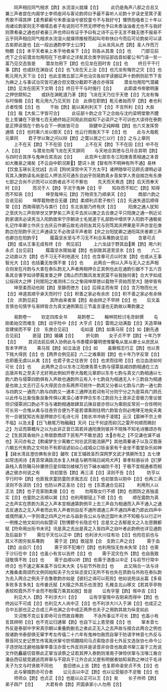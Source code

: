 <!-- { "loadSidebar": true } -->
　　同声相应同气相求【韵】水流湿火就燥【合】
　　此仍是角声八部之合且又兼三声者尝在内阁学士李师座间与客论韵师曰予最不喜听人论韵十岁读史至箕子麦秀歌不得其押【麦秀蔪蔪兮禾黍油油兮彼狡童兮不与我好兮】懐愤抱嗢者三十年以询诸论韵家则无不嗫嚅去者子有说则可不然无啰啰也予曰禾黍油油者尤也不与我好则萧肴豪之通也好者豪三声也师曰有证乎予曰有之诗不云乎无言不雠无徳不报易不云乎同声相应同气相求水流湿火就燥师推桉而起叫号称快曰今而后可论韵矣可以读古矣即此是也【此一段出通韵李学士公序】
　　云从龙风从虎【韵】圣人作而万物覩【合】本乎天者亲上本乎地者亲下【合】则各从其类【合】也
　　门部见前虎下之合前潜龙勿用阳在下也章论之详矣其合类字则征部齿音如翟公书门语一贫一富乃见交态皆是
　　潜龙勿用下【韵】也见龙在田时舎【台】也
　　终日干干行事【韵】也或跃在渊自试【合】也飞龙在天上治【合】也亢龙有悔穷之灾【合】也乾元用九天下治【合】也此支微五部三声也治灾各如字读据征声十韵例则前节下舎为麻之上与事试治灾皆可通合但文既分截即不通合亦得耳
　　潜龙勿用阳气潜藏【韵】见龙在田天下文明【合】终日干干与时偕行【合】
　　此即虞书帝歌明康之押世颇知之
　　或跃在渊乾道乃革【韵】飞龙在天乃位乎天徳【合】亢龙有悔与时偕极【合】乾元用九乃见天则【合　此俱在职韵】乾元者始而亨【韵】者也利贞者性情【合】也
　　干始【韵】能以美利利天下【合】不言所利【合】大矣【合】哉【大矣二字皆可合】
　　此征部十韵之合下之合始与沈约梁明堂歌齐醴在上笙镛在下匪惟七百无絶终始正同观此则益知下必读戸之不可训也大读待在泰韵是正押读惰在个韵与合下一例故皆可合
　　刚健中正纯粹精【韵】也六爻发挥旁通情【合】也时乘六龙以御天【合】也云行雨施天下平【合】也
　　此与大哉乾元章同
　　君子学以聚之问以辩【韵】之寛以居之仁以行【合】之与上章同
　　上不在天【韵】下不在田【台】
　　上不在天【韵】下不在田【合】中不在人【合】
　　与潜龙勿用飞龙在天爻辞同
　　与天地合其徳与日月合其明【韵】与四时合其序与鬼神合其吉凶【合】
　　此宫声七部东冬江阳庚青蒸相通之本音如大雅泉之竭矣【不云自中职况斯】楚词卜居【智有所不明神有所不通】易林【饮食玉瑛长无忧凶】古词【狗吠深宫中天下方太平】诸押随举可见顾氏谓明必读肓其入庚韵读名尚是后人押法况可通东合凶乎则易韵真乡音矣学人贵自揣岂有东庚七部之合尚不识而可以论韵者此不可不察也
　　先天而天弗违【韵】后天而奉天时【合】
　　而况于人【韵】乎况于鬼神【合】乎
　　知存而不知亡【韵】知得而不知丧【合】
　　坤至哉坤元【韵】万物资生乃顺承天【合】
　　商部六韵之合说见前
　　坤厚载物徳合无疆【韵】柔顺利贞君子攸行【合】先迷失道后顺得常【合】西南得朋乃与类行【合】东北丧朋乃终有庆【合】
　　阳庚之通人犹知之至庆为三声则举世又梦梦矣三声无平去庆以庚之去合庚之平只阳庚之通一例近论韵家谓庆必读羌当入阳韵致宋宁宗朝进士毛晃遂于礼部韵中增庆字入阳韵不通极矣礼记作率卿士作庆士古庆云作卿云故毛诗则友其兄与则笃其庆押果是平声亦宜在庚韵岂在阳韵乎况三声通读又不必改读平声者耶【庆之台阳犹卿之通阳耳庆者卿三声也卿岂在阳韵乎】
　　履霜坚氷至与不习无不利合系蓦韵说见前
　　含章可贞【韵】或从王事无成有终【合　例见前】
　　上六龙战于野其血黄【韵】用六利永贞【台见前】
　　履霜坚氷隂始凝【韵】也驯致其道至坚氷【合】也
　　六二之动直以方【韵】也不习无不利地道光【合】也含章可贞以时发【韵】也或从王事智光大【合】也括囊无咎慎不害【合】也
　　此两合一例以入声与无入之去声相合则发在月韵与大害在泰队韵无入声者两相押合正其例也此在通韵引据不下五六百条其合害字如诗蓼莪发害之押【南山烈烈飘风发发民莫不谷我独何害】合大字如成公绥阔大之押【何隂阳之难测纬二仪之奓阔坤厚徳以载物干资始而至大】随举皆有
　　坤至柔而动也刚【韵】至静而徳方【台】后得主而有常【合】含万物而化光【合】坤道其顺乎承天而时行【合】积善之家必有余庆【合】积不善之家必有余殃【合　庆韵见前】
　　其所由来者渐【韵】矣由辨之不早辨【合】也
　　后文盖言慎也句慎字与渐辨皆合为真文通例第后三节盖言谨也无韵故以蓦韵置之

　　易韵卷一
　　钦定四库全书
　　易韵卷二
　　翰林院检讨毛竒龄撰
　　屯刚柔始交而难生【韵】动乎险中【合】大亨贞【合】雷雨之动满盈【合】天造草昧宜建侯而不寜【合　东庚合见前】
　　屯如邅【韵】如乘马班【合】如【删先通合见前】
　　匪冦【韵】婚媾【合】
　　折句韵
　　女子贞不字【韵】十年乃字【合】
　　其词法前后俱入协例此与书黍稷非馨明徳惟馨龟从筮从卿士从庶民从皆本字押法
　　乘马班【韵】如泣洫涟【合】如
　　虽磐桓志行正【韵】也以贵下贱大得民【合】也【两界合例见前】六二之难乘刚【韵】也十年乃字反常【合】也即鹿无虞以从禽【合】也君子舎之往吝穷【合】也求而往明【合】也泣血涟如何可长【合】也
　　此两界之合以东冬江阳庚青蒸七韵与侵覃盐咸四韵相通在三古迄唐并有之至夫子尤好用此例如开卷大哉乾元章即以东冬七韵与真文六韵相通以七韵六韵与侵覃四韵俱有入声故也通韵所云有入十七韵自为相通无入十三韵自为相通是也故上文志行正与大得民合亦系两界可统作一韵其又分者以七韵与六韵一通七韵与四韵又一通而六韵与四韵又一通本三通押法若词有可分则宁分之为是耳呉门顾氏以此传与比象恒象艮象传俱以禽深心诸字押合东冬江韵目为土音非正音极力訾议彼但识侵覃闭口韵必不当与诸韵相通故肆其讥弹且彼亦但以为乘刚反常另一合徃明何可长另一合惟从禽与往吝穷合便为不是若谓乘刚往明六韵皆合则必咆哮无地矣夫禽穷一合彼犹知古有是押故亦引毛诗七月【凿氷冲冲纳于凌隂】云汉【靡神不宗上帝不临】以及太【日飞悬隂万物融融】天问【比干何逆而抑沉之雷开何顺而赐封之】为证而第概斥之以为此非正音已耳若并通阳庚则彼并不晓殊不知毛诗雅颂亦有之【生民其香始升上帝居歆商颂下民有严不敢怠遑】太亦有之【不见谦也谋不诚也】天问亦有之【勲阖梦生少离散亡何壮武厉能流厥严】其他周秦诸子以及汉晋唐六朝五代有韵之文何处不有即谣谚如众心成城众口铄金家有千金坐不埀堂杂乐如神【緑水清且澄彷佛有余音】皷吹【宣王辅政圣烈深网罗文武才慎厥所生】五七律如常违闲诗【青苔常满路流水复入林逺与朝市隔日闻鸡犬声】章孝标骆谷诗【扪萝袅栈入青防鞿马铃骡傍日星仰踏剑棱梯万仞下縁水岫防千寻】于极不宜相通者而相通之彼亦何说之有
　　防初筮告【韵】再三渎【合】渎则不告【合】
　　防亨以亨行时中【韵】也匪我求童防童防求我志应【合】也初筮告以刚中【合】也再三渎渎则不告渎防【合】也防以养正圣功【合】也【东蒸通合见前】
　　利用刑人以正法【韵】也子克家刚柔接【合】也
　　勿用取女行不顺【韵】也困防之吝独逺实【合】也童防之吉顺以巽【合】也利用御冦上下顺【合】也
　　顺在震韵为真之去声实在质韵为真之入声本宜相通第韵例平上去三声自为相通而入声不通入之通去反通去之无入声者而此有入声者则自反不通所谓通三声不通四声者乃即此四声中或偶然阑入一字则谓之四声之叶此与益卦告公从与依迁国叶未济不知极与以行正叶一例推之他文如刘向拟楚词【愁怫鬰兮长隐忿兮】忿是文之去郁是文之入左思魏都赋【符命用出衔书未讯】讯是真之去出是真之入皆四声之自叶者此韵例也详见通韵及后益卦下
　　需位乎天位以正中【韵】也利涉大川往有功【合】也险在前也与其义不困穷矣系蓦韵
　　需于泥【韵】致冦至【合　支韵三声之合】
　　需于血【韵】出自穴【合】
　　需于郊不犯难行【韵】也利用恒无咎未失常【合】也需于沙衍在中【合】也虽小有言以吉终【合】也
　　需于泥灾在外【韵】也自我致冦敬慎不败【台】也
　　需于血顺以听【韵】也需于酒食以中正【与前节行常中终合】也不速之客来虽不当位未大失【与前节外败合】也
　　此又隔合一法与诗大雅桑柔周颂烈文例同始知夫子为文纵恣变幻无所不有也失在质韵与外败在泰队韵为去入两合之例夫子去鲁歌韵亦如是【彼妇之谒可以死败】他如说苑谈丛篇【多易多败多言多失】左传姜氏赋【大隧之外其乐也泄泄】孔稚圭北山移文【若其亭亭物表皎皎霞外芥千金而不盼履万乘其如脱】皆是
　　讼有孚窒【韵】惕中吉【合】
　　利见大人【韵】不利涉大川【合】
　　讼有孚窒惕中吉刚来而得中【韵】也终凶讼不可成【合】也利见大人尚中正【合】也不利涉大川入于渊【合】也成正之合中五部也正之合成三声也渊之合中成正两界也夫子之用韵其故为纵变如此
　　爻词惟不克讼复即命可合然故自蓦韵
　　不永所事讼不可长【韵】也虽小有言其辨明【合】也不克讼归逋窜【韵】也自下讼上患至掇【合】也
　　窜本音七外反是泰部中字宋真宗朝以重叠韵删去之者此正无入之去声故与掇合此两合之例也按诸韵书泰部俱无窜字考左传僖二十六年有鬼神勿赦而自窜于防语字林音七外反与蔡音同又史记贾生传鸾鳯伏窜兮防鸮翺翔司马贞索隐亦音七外反文选张协七命今公子违世陆沈避地独窜李善注亦音七外反则并是读音非协音也故虞书窜三苖于三危说文作防麤最切音蔡此正窜当读蔡之证若其押入泰韵则淮南子弹惊伏窜与注喙江裔合潘岳西征赋竞遯逃而奔窜与不窥兵于江外合此又歴有明据者始知易韵之神过于毛诗夫子为文与时贤故不同也
　　食旧徳从上吉【韵】也复即命渝安贞不失【合】也
　　此与窜掇韵亦可合者
　　讼元吉以中正【韵】也以讼受服亦不足敬【合】也
　　师师众【韵】也贞正【合】也能以众正可以王【合】矣
　　长子帅师【韵】弟子舆尸【合】
　　大君有命【韵】开国承家小人勿用【合】
